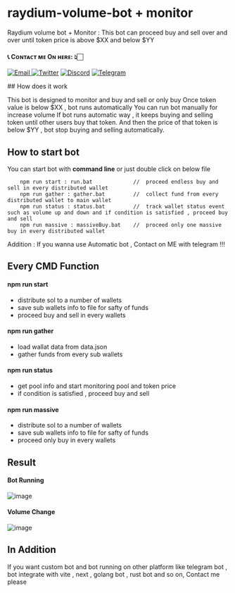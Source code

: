 # raydium-volume-bot + monitor

Raydium volume bot + Monitor : This bot can proceed buy and sell over and over until token price is above $XX and below $YY

<h4> 📞 Cᴏɴᴛᴀᴄᴛ ᴍᴇ Oɴ ʜᴇʀᴇ: 👆🏻 </h4>

<p> 
    <a href="mailto:nakao95911@gmail.com" target="_blank">
        <img alt="Email"
        src="https://img.shields.io/badge/Email-00599c?style=for-the-badge&logo=gmail&logoColor=white"/>
    </a>
     <a href="https://x.com/solkeen" target="_blank"><img alt="Twitter"
        src="https://img.shields.io/badge/Twitter-000000?style=for-the-badge&logo=x&logoColor=white"/></a>
    <a href="https://discordapp.com/users/415742962119606272" target="_blank"><img alt="Discord"
        src="https://img.shields.io/badge/Discord-7289DA?style=for-the-badge&logo=discord&logoColor=white"/></a>
    <a href="https://t.me/soIkeen" target="_blank"><img alt="Telegram"
        src="https://img.shields.io/badge/Telegram-26A5E4?style=for-the-badge&logo=telegram&logoColor=white"/></a>
</p>
## How does it work

This bot is designed to monitor and buy and sell or only buy
Once token value is below $XX , bot runs automatically
You can run bot manually for increase volume
If bot runs automatic way , it keeps buying and selling token until other users buy that token.
And then the price of that token is below $YY , bot stop buying and selling automatically.

## How to start bot

You can start bot with **command line** or just double click on below file

```
    npm run start : run.bat             //  proceed endless buy and sell in every distributed wallet
    npm run gather : gather.bat         //  collect fund from every distributed wallet to main wallet
    npm run status : status.bat         //  track wallet status event such as volume up and down and if condition is satisfied , proceed buy and sell
    npm run massive : massiveBuy.bat    //  proceed only one massive buy in every distributed wallet
```
Addition : If you wanna use Automatic bot , Contact on ME with telegram !!!

## Every CMD Function

#### npm run start

- distribute sol to a number of wallets
- save sub wallets info to file for safty of funds
- proceed buy and sell in every wallets

#### npm run gather

- load wallat data from data.json
- gather funds from every sub wallets

#### npm run status

- get pool info and start monitoring pool and token price
- if condition is satisfied , proceed buy and sell

#### npm run massive

- distribute sol to a number of wallets
- save sub wallets info to file for safty of funds
- proceed only buy in every wallets

## Result

#### Bot Running
![image](https://github.com/user-attachments/assets/3ffd09d1-cc59-4cb9-8f2e-1d2150429031)

#### Volume Change
![image](https://github.com/user-attachments/assets/300e066c-8d52-4b8b-933e-5ffa71b8c751)

## In Addition

If you want custom bot and bot running on other platform like telegram bot , bot integrate with vite , next , golang bot , rust bot and so on, Contact me please

